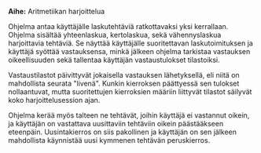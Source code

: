 ﻿**Aihe:** Aritmetiikan harjoittelua

Ohjelma antaa käyttäjälle laskutehtäviä ratkottavaksi yksi kerrallaan.
Ohjelma sisältää yhteenlaskua, kertolaskua, sekä vähennyslaskua
harjoittavia tehtäviä. Se näyttää käyttäjälle suoritettavan laskutoimituksen
ja käyttäjä syöttää vastauksensa, minkä jälkeen ohjelma tarkistaa vastauksen
oikeellisuuden sekä tallentaa käyttäjän vastaustulokset tilastoiksi.

Vastaustilastot päivittyvät jokaisella vastauksen lähetyksellä, eli niitä on
mahdollista seurata "livenä". Kunkin kierroksen päättyessä sen tulokset
nollaantuvat, mutta suoritettujen kierroksien määriin liittyvät tilastot
säilyvät koko harjoittelusession ajan.

Ohjelma kerää myös talteen ne tehtävät, joihin käyttäjä ei vastannut oikein,
ja käyttäjän on vastattava uusittaviin tehtäviin oikein päästääkseen eteenpäin.
Uusintakierros on siis pakollinen ja käyttäjän on sen jälkeen mahdollista
käynnistää uusi kymmenen tehtävän peruskierros.